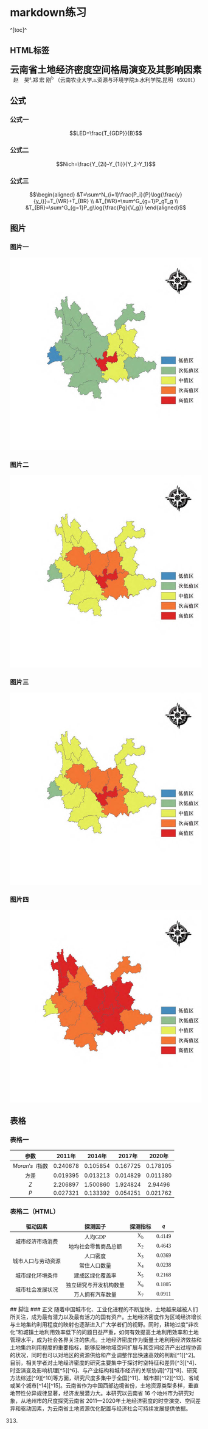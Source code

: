 # markdown练习
^[toc]^
## HTML标签
<font face="宋体"><center><font size=5px><b>云南省土地经济密度空间格局演变及其影响因素</font></b>
赵&nbsp;&nbsp;&nbsp;&nbsp;昊<sup>a</sup>,郑&nbsp;宏&nbsp;刚<sup>b</sup>
（云南农业大学,a.资源与环境学院;b.水利学院,昆明&nbsp;&nbsp;&nbsp;650201）</font></center>
## 公式
### 公式一
$$LED=\frac{T_{GDP}}{B}$$
### 公式二
$$Nich=\frac{Y_{2i}-Y_{1i}}{Y_2-Y_1}$$
### 公式三
$$\begin{aligned}
&T=\sum^N_{i=1}\frac{P_i}{P}\log{\frac{y}{y_i}}=T_{WR}+T_{BR}  \\ 
&T_{WR}=\sum^G_{g=1}P_gT_g  \\ 
&T_{BR}=\sum^G_{g=1}P_g\log{\frac{Pg}{V_g}}
\end{aligned}$$
## 图片
### 图片一
![Alt text](pic1.jpg)
### 图片二
![Alt text](pic2.jpg)
### 图片三
![Alt text](pic2.jpg)
### 图片四
![Alt text](pic4.jpg)
## 表格
### 表格一
|          参数           |  2011年  |  2014年  |  2017年  |  2020年  |
| :---------------------: | :------: | :------: | :------: | :------: |
| $Moran's\enspace I$指数 | 0.240678 | 0.105854 | 0.167725 | 0.178105 |
|          方差           | 0.019395 | 0.013213 | 0.014829 | 0.011380 |
|           $Z$           | 2.206897 | 1.500860 | 1.924824 | 2.94496  |
|           $P$           | 0.027321 | 0.133392 | 0.054251 | 0.021762 |
### 表格二（HTML）
<div style="text-align: center;">
    <font face="宋体">
        <table>
            <thead>
                <tr>
                    <td><b>驱动因素</b></td>
                    <td><b>探测因子</b></td>
                    <td><b>探测指标</b></td>
                    <td><b><i>q</i></b></td>
                </tr>
            </thead>
            <tbody>
                <tr>
                    <td rowspan=2>城市经济市场消费</td>
                    <td>人均GDP</td>
                    <td>X<sub>b</sub></td>
                    <td>0.4149</td>
                </tr>
                <tr>
                    <td>地均社会零售商品总额</td>
                    <td>X<sub>2</sub></td>
                    <td>0.4643</td>
                </tr>
                <tr>
                    <td rowspan=2>城市人口与劳动资源</td>
                    <td>人口密度</td>
                    <td>X<sub>3</sub></td>
                    <td>0.0369</td>
                </tr>
                <tr>
                    <td>常住人口数量</td>
                    <td>X<sub>4</sub></td>
                    <td>0.0238</td>
                </tr>
                <tr>
                    <td>城市绿化环境条件</td>
                    <td>建成区绿化覆盖率</td>
                    <td>X<sub>5</sub></td>
                    <td>0.2168</td>
                </tr>
                <tr>
                    <td rowspan=2>城市社会发展状况</td>
                    <td>独立研究与开发机构数量</td>
                    <td>X<sub>6</sub></td>
                    <td>0.1805</td>
                </tr>
                <tr>
                    <td>万人拥有汽车数量</td>
                    <td>X<sub>7</sub></td>
                    <td>0.0911</td>
                </tr>
            </tbody>
        </table>
    </font>
</div>
## 脚注
### 正文
随着中国城市化、工业化进程的不断加快，土地越来越被人们所关注，成为最有潜力以及最有活力的国有资产。土地经济密度作为区域经济增长与土地集约利用程度的映射也逐渐进入广大学者们的视野。同时，耕地过度“非农化”和城镇土地利用效率低下的问题日益严重，如何有效提高土地利用效率和土地管理水平，成为社会各界关注的焦点。土地经济密度作为衡量土地利用经济效益和土地集约利用程度的重要指标，能够反映地域空间扩展与其空间经济产出过程协调的状况，同时也可以对地区的资源供给和产业调整作出快速高效的判断[^1][^2]。目前，相关学者对土地经济密度的研究主要集中于探讨时空特征和差异[^3][^4]、时空演变及影响机理[^5][^6]、与产业结构和城市经济的关联协调[^7][^8]、研究方法综述[^9][^10]等方面，研究尺度多集中于全国[^11]、城市群[^12][^13]、省域或某个城市[^14][^15]。云南省作为中国西部边境省份，土地资源类型多样，垂直地带性分异规律显著，经济发展潜力大。本研究以云南省 16 个地州市为研究对象，从地州市的尺度探究云南省 2011—2020年土地经济密度的时空演变、空间差异和驱动因素，为云南省土地资源优化配置与经济社会可持续发展提供依据。


[^1]: 周敏，胡碧霞 . 东北地区城市土地经济密度格局演变［J］. 城市问题，2018（10）：62-68.
[^2]: 王宏亮，郝晋珉，管青春，等 .内蒙古自治区城镇土地经济密度的区域差异及其收敛性分析［J］. 中国农业大学学报，2018，23（2）：139-146.
[^3]: 匡兵，卢新海，周敏，等 .中国地级以上城市土地经济密度差异的时空演化分析［J］.地理科学，2017，37（12）：1850-1858.
[^4]: 贝涵璐，吴次芳，冯科，等 .土地经济密度的区域差异特征及动态演变格局——基于长江三角洲地区的实证分析［J］. 自然资源学报，2009，24（11）：1952-1962.
[^5]: 付潇，李谦，王佑汉，等 .嘉陵江流域土地经济密度时空演变特征［J］. 西华师范大学学报（自然科学版），2021，42（3）：306-
313.
[^6]: 梁流涛，杨泞溪，区志源，等 .黄河流域城镇土地经济密度多尺度空间格局及影响因素分析［J］.地理科学，2021，41（8）：1336-1344.
[^7]: 姚飞，陈龙乾，王秉义，等 .合肥市产业结构与土地经济密度的关联协调研究［J］.中国土地科学，2016，30（5）：53-61.
[^8]: 胡涛，张安明，杨庆媛，等 .重庆市产业结构与土地经济密度的关联协调研究［J］.水土保持研究，2018，25（5）：250-256.
[^9]: 刘小莹.土地经济密度研究方法综述［J］.黑龙江农业科学，2018（12）：166-169，175.
[^10]: 毛巧梅 . 经济密度时空格局研究方法综述［J］. 经济视角（下），2013（6）：78-79.
[^11]: 张富刚，郝晋珉，姜广辉，等 . 中国城市土地利用集约度时空变异分析［J］.中国土地科学，2005（1）：23-29.
[^12]: 余乐佳 . 长江中游城市群城市土地经济密度空间关联的网络结构研究［D］.武汉：华中师范大学，2021.
[^13]: 张明斗，毕佳港 . 长三角城市群城市土地经济密度的空间差异与格局演变［J］.管理学刊，2020，33（4）：17-26.
[^14]: 陆雅雯，何如海，赵敏 .安徽省城市土地经济密度时空差异及驱动力分析［J］.长春理工大学学报（社会科学版），2021，34（2）：88-95. 
[^15]:方斌，吴金凤，孟颖 . 江苏省土地经济密度的时空变异分析［J］.农业现代化研究，2010，31（6）：716-719.